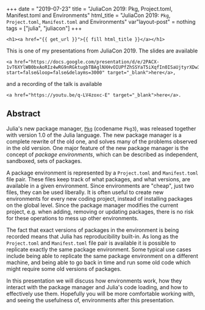 +++
date = "2019-07-23"
title = "JuliaCon 2019: Pkg, Project.toml, Manifest.toml and Environments"
html_title = "JuliaCon 2019: <code>Pkg</code>, <code>Project.toml</code>, <code>Manifest.toml</code> and Environments"
var"layout-post" = nothing
tags = ["julia", "juliacon"]
+++
 
~~~
<h1><a href="{{ get_url }}">{{ fill html_title }}</a></h1>
~~~

This is one of my presentations from JuliaCon 2019. The slides are available
~~~
<a href="https://docs.google.com/presentation/d/e/2PACX-1vT6XYlWB0bxAoRIz4wRG9nRGktugbTBAglNXHvOIUPfZhSSYaT5iXqfIn0ISaUjtyrXDw3Jk03PxVK8/pub?start=false&loop=false&delayms=3000" target="_blank">here</a>,
~~~
and a recording of the talk is available
~~~
<a href="https://youtu.be/q-LV4zoxc-E" target="_blank">here</a>.
~~~

## Abstract

Julia's new package manager, [`Pkg`](https://github.com/JuliaLang/Pkg.jl) (codename `Pkg3`), was released together with version 1.0 of the Julia language. The new package manager is a complete rewrite of the old one, and solves many of the problems observed in the old version. One major feature of the new package manager is the concept of _package environments_, which can be described as independent, sandboxed, sets of packages.

A package environment is represented by a `Project.toml` and `Manifest.toml` file pair. These files keep track of what packages, and what versions, are available in a given environment. Since environments are "cheap", just two files, they can be used liberally. It is often useful to create new environments for every new coding project, instead of installing packages on the global level. Since the package manager modifies the current project, e.g. when adding, removing or updating packages, there is no risk for these operations to mess up other environments.

The fact that exact versions of packages in the environment is being recorded means that Julia has reproducibility built-in. As long as the `Project.toml` and `Manifest.toml` file pair is available it is possible to replicate exactly the same package environment. Some typical use cases include being able to replicate the same package environment on a different machine, and being able to go back in time and run some old code which might require some old versions of packages.

In this presentation we will discuss how environments work, how they interact with the package manager and Julia's code loading, and how to effectively use them. Hopefully you will be more comfortable working with, and seeing the usefulness of, environments after this presentation.
